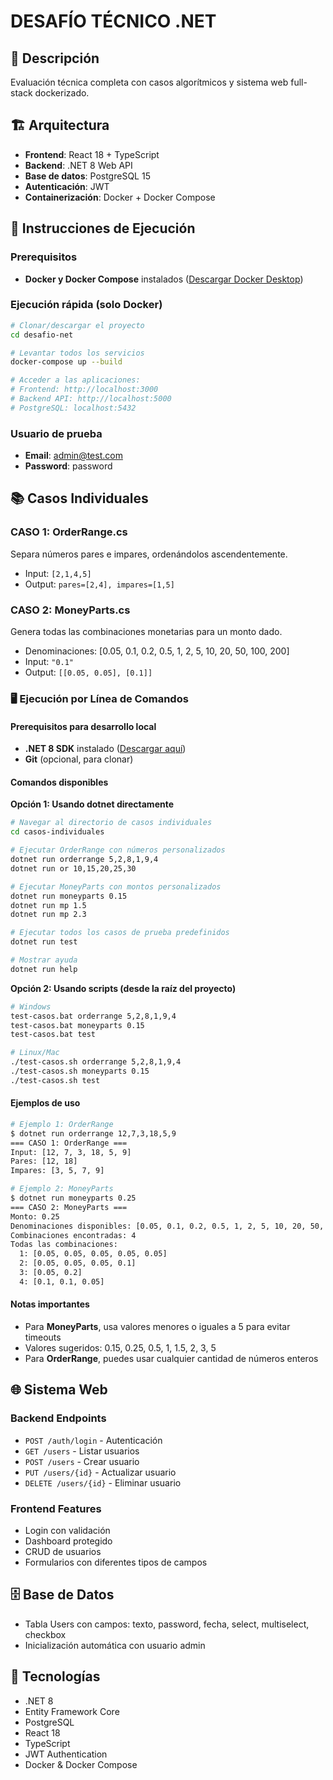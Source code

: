 # DESAFÍO TÉCNICO .NET

## 🎯 Descripción
Evaluación técnica completa con casos algorítmicos y sistema web full-stack dockerizado.

## 🏗️ Arquitectura
- **Frontend**: React 18 + TypeScript
- **Backend**: .NET 8 Web API
- **Base de datos**: PostgreSQL 15
- **Autenticación**: JWT
- **Containerización**: Docker + Docker Compose

## 🚀 Instrucciones de Ejecución

### Prerequisitos
- **Docker y Docker Compose** instalados ([Descargar Docker Desktop](https://www.docker.com/products/docker-desktop/))

### Ejecución rápida (solo Docker)
```bash
# Clonar/descargar el proyecto
cd desafio-net

# Levantar todos los servicios
docker-compose up --build

# Acceder a las aplicaciones:
# Frontend: http://localhost:3000
# Backend API: http://localhost:5000
# PostgreSQL: localhost:5432
```

### Usuario de prueba
- **Email**: admin@test.com
- **Password**: password

## 📚 Casos Individuales

### CASO 1: OrderRange.cs
Separa números pares e impares, ordenándolos ascendentemente.
- Input: `[2,1,4,5]`
- Output: `pares=[2,4], impares=[1,5]`

### CASO 2: MoneyParts.cs
Genera todas las combinaciones monetarias para un monto dado.
- Denominaciones: [0.05, 0.1, 0.2, 0.5, 1, 2, 5, 10, 20, 50, 100, 200]
- Input: `"0.1"`
- Output: `[[0.05, 0.05], [0.1]]`

### 🖥️ Ejecución por Línea de Comandos

#### Prerequisitos para desarrollo local
- **.NET 8 SDK** instalado ([Descargar aquí](https://dotnet.microsoft.com/download/dotnet/8.0))
- **Git** (opcional, para clonar)

#### Comandos disponibles

**Opción 1: Usando dotnet directamente**
```bash
# Navegar al directorio de casos individuales
cd casos-individuales

# Ejecutar OrderRange con números personalizados
dotnet run orderrange 5,2,8,1,9,4
dotnet run or 10,15,20,25,30

# Ejecutar MoneyParts con montos personalizados
dotnet run moneyparts 0.15
dotnet run mp 1.5
dotnet run mp 2.3

# Ejecutar todos los casos de prueba predefinidos
dotnet run test

# Mostrar ayuda
dotnet run help
```

**Opción 2: Usando scripts (desde la raíz del proyecto)**
```bash
# Windows
test-casos.bat orderrange 5,2,8,1,9,4
test-casos.bat moneyparts 0.15
test-casos.bat test

# Linux/Mac
./test-casos.sh orderrange 5,2,8,1,9,4
./test-casos.sh moneyparts 0.15
./test-casos.sh test
```

#### Ejemplos de uso
```bash
# Ejemplo 1: OrderRange
$ dotnet run orderrange 12,7,3,18,5,9
=== CASO 1: OrderRange ===
Input: [12, 7, 3, 18, 5, 9]
Pares: [12, 18]
Impares: [3, 5, 7, 9]

# Ejemplo 2: MoneyParts
$ dotnet run moneyparts 0.25
=== CASO 2: MoneyParts ===
Monto: 0.25
Denominaciones disponibles: [0.05, 0.1, 0.2, 0.5, 1, 2, 5, 10, 20, 50, 100, 200]
Combinaciones encontradas: 4
Todas las combinaciones:
  1: [0.05, 0.05, 0.05, 0.05, 0.05]
  2: [0.05, 0.05, 0.05, 0.1]
  3: [0.05, 0.2]
  4: [0.1, 0.1, 0.05]
```

#### Notas importantes
- Para **MoneyParts**, usa valores menores o iguales a 5 para evitar timeouts
- Valores sugeridos: 0.15, 0.25, 0.5, 1, 1.5, 2, 3, 5
- Para **OrderRange**, puedes usar cualquier cantidad de números enteros

## 🌐 Sistema Web

### Backend Endpoints
- `POST /auth/login` - Autenticación
- `GET /users` - Listar usuarios
- `POST /users` - Crear usuario
- `PUT /users/{id}` - Actualizar usuario
- `DELETE /users/{id}` - Eliminar usuario

### Frontend Features
- Login con validación
- Dashboard protegido
- CRUD de usuarios
- Formularios con diferentes tipos de campos

## 🗄️ Base de Datos
- Tabla Users con campos: texto, password, fecha, select, multiselect, checkbox
- Inicialización automática con usuario admin

## 🔧 Tecnologías
- .NET 8
- Entity Framework Core
- PostgreSQL
- React 18
- TypeScript
- JWT Authentication
- Docker & Docker Compose
